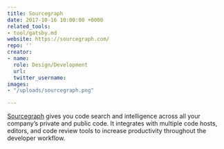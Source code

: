 ```yaml
---
title: Sourcegraph
date: 2017-10-16 10:00:00 +0000
related_tools:
- tool/gatsby.md
website: https://sourcegraph.com/
repo: ''
creator:
- name: 
  role: Design/Development
  url: 
  twitter_username: 
images:
- "/uploads/sourcegraph.png"

---
```

[Sourcegraph](https://sourcegraph.com/) gives you code search and intelligence across all your company’s private and public code. It integrates with multiple code hosts, editors, and code review tools to increase productivity throughout the developer workflow.
